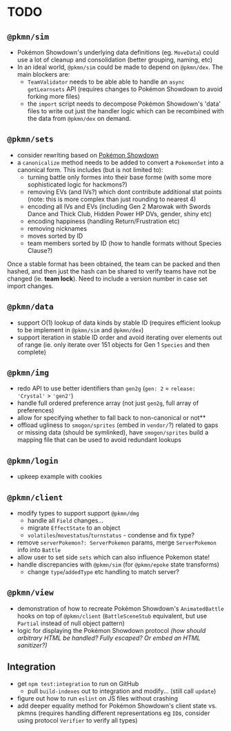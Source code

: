 # TODO

## `@pkmn/sim`

- Pokémon Showdown's underlying data definitions (eg. `MoveData`) could use a lot of cleanup and
  consolidation (better grouping, naming, etc)
- In an ideal world, `@pkmn/sim` could be made to depend on `@pkmn/dex`. The main blockers are:
  - `TeamValidator` needs to be able able to handle an `async getLearnsets` API (requires changes
  to Pokémon Showdown to avoid forking more files)
  - the `import` script needs to decompose Pokémon Showdown's 'data' files to write out just the
  handler logic which can be recombined with the data from `@pkmn/dex` on demand.

## `@pkmn/sets`

- consider rewriting based on
  [Pokémon Showdown](https://github.com/smogon/pokemon-showdown-client/blob/master/src/panel-teamdropdown.tsx)
- a `canonicalize` method needs to be added to convert a `PokemonSet` into a canonical form. This
  includes (but is not limited to):
  - turning battle only formes into their base forme (with some more sophisticated logic for
    hackmons?)
  - removing EVs (and IVs?) which dont contribute additional stat points (note: this is more complex
    than just rounding to nearest 4)
  - encoding all IVs and EVs (including Gen 2 Marowak with Swords Dance and Thick Club, Hidden Power
    HP DVs, gender, shiny etc)
  - encoding happiness (handling Return/Frustration etc)
  - removing nicknames
  - moves sorted by ID
  - team members sorted by ID (how to handle formats without Species Clause?)

Once a stable format has been obtained, the team can be packed and then hashed, and then just the
hash can be shared to verify teams have not be changed (ie. **team lock**). Need to include a
version number in case set import changes.

## `@pkmn/data`

- support O(1) lookup of data kinds by stable ID (requires efficient lookup to be implement in
  `@pkmn/sim` and `@pkmn/dex`)
- support iteration in stable ID order and avoid iterating over elements out of range (ie. only
  iterate over 151 objects for Gen 1 `Species` and then complete)

## `@pkmn/img`

- redo API to use better identifiers than `gen2g` (`gen: 2` = `release: 'Crystal'` > `'gen2'`)
- handle full ordered preference array (not just `gen2g`, full array of preferences)
- allow for specifying whether to fall back to non-canonical or not**
- offload ugliness to `smogon/sprites` (embed in `vendor/`?) related to gaps or missing data
  (should be symlinked), have `smogon/sprites` build a mapping file that can be used to
  avoid redundant lookups

## `@pkmn/login`

- upkeep example with cookies

## `@pkmn/client`

- modify types to support support `@pkmn/dmg`
  - handle all `Field` changes...
  - migrate `EffectState` to an object
  - `volatiles`/`movestatus`/`turnstatus` - condense and fix type?
- remove `serverPokemon?: ServerPokemon` params, merge `ServerPokemon` info into `Battle`
- allow user to set side `sets` which can also influence Pokemon state!
- handle discrepancies with `@pkmn/sim` (for `@pkmn/epoke` state transforms)
  - change `type`/`addedType` etc handling to match server?

## `@pkmn/view`

- demonstration of how to recreate Pokémon Showdown's `AnimatedBattle` hooks on top of
  `@pkmn/client` (`BattleSceneStub` equivalent, but use `Partial` instead of null object pattern)
- logic for displaying the Pokémon Showdown protocol *(how should arbitrary HTML be handled? Fully
  escaped? Or embed an HTML sanitizer?)*

## Integration

- get `npm test:integration` to run on GitHub
  - pull `build-indexes` out to integration and modify... (still call `update`)
- figure out how to run `eslint` on JS files without crashing
- add deeper equality method for Pokémon Showdown's client state vs. pkmns (requires handling
  different representations eg `ID`s, consider using protocol `Verifier` to verify all types)
